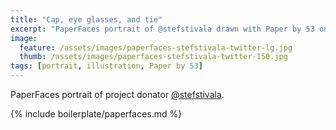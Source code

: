 ```yaml
---
title: "Cap, eye glasses, and tie"
excerpt: "PaperFaces portrait of @stefstivala drawn with Paper by 53 on an iPad."
image: 
  feature: /assets/images/paperfaces-stefstivala-twitter-lg.jpg
  thumb: /assets/images/paperfaces-stefstivala-twitter-150.jpg
tags: [portrait, illustration, Paper by 53]
---
```


PaperFaces portrait of project donator [@stefstivala](http://twitter.com/stefstivala).

{% include boilerplate/paperfaces.md %}